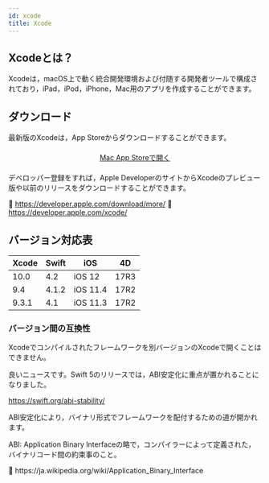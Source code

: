 ```yaml
---
id: xcode
title: Xcode
---
```

## Xcodeとは？

Xcodeは，macOS上で動く統合開発環境および付随する開発者ツールで構成されており，iPad，iPod，iPhone，Mac用のアプリを作成することができます。

## ダウンロード

最新版のXcodeは，App Storeからダウンロードすることができます。

<div style="text-align: center; margin-top: 20px; margin-bottom: 20px">
  <p>
    

<a class="button" href="macappstore://itunes.apple.com/app/id497799835?mt=12">Mac App Storeで開く </a>

  </p>
</div>

デベロッパー登録をすれば，Apple DeveloperのサイトからXcodeのプレビュー版や以前のリリースをダウンロードすることができます。

🔗 https://developer.apple.com/download/more/ 🔗 https://developer.apple.com/xcode/

## バージョン対応表

| Xcode | Swift | iOS      | 4D   |
| ----- | ----- | -------- | ---- |
| 10.0  | 4.2   | iOS 12   | 17R3 |
| 9.4   | 4.1.2 | iOS 11.4 | 17R2 |
| 9.3.1 | 4.1   | iOS 11.3 | 17R2 |

### バージョン間の互換性

Xcodeでコンパイルされたフレームワークを別バージョンのXcodeで開くことはできません。

良いニュースです。Swift 5のリリースでは，ABI安定化に重点が置かれることになりました。

https://swift.org/abi-stability/

ABI安定化により，バイナリ形式でフレームワークを配付するための道が開かれます。

<div class="tips">
  <p>
    ABI: Application Binary Interfaceの略で，コンパイラーによって定義された，バイナリコード間の約束事のこと。
  </p>
  
  <p>
    🔗 https://ja.wikipedia.org/wiki/Application_Binary_Interface
  </p>
</div>